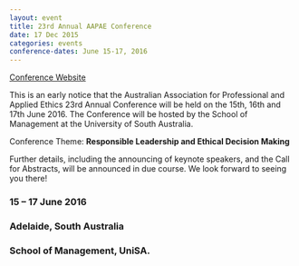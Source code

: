 ```yaml
---
layout: event
title: 23rd Annual AAPAE Conference
date: 17 Dec 2015
categories: events
conference-dates: June 15-17, 2016
---
```


[Conference Website](http://unisabusinessschool.edu.au/connect/events/aapae-2016/)

This is an early notice that the Australian Association for Professional and Applied Ethics 23rd Annual Conference will be held on the 15th, 16th and 17th June 2016. The Conference will be hosted by the School of Management at the University of South Australia.

Conference Theme: **Responsible Leadership and Ethical Decision Making**

Further details, including the announcing of keynote speakers, and the Call for Abstracts, will be announced in due course.
We look forward to seeing you there!

### 15 – 17 June 2016

### Adelaide, South Australia

### School of Management, UniSA.
